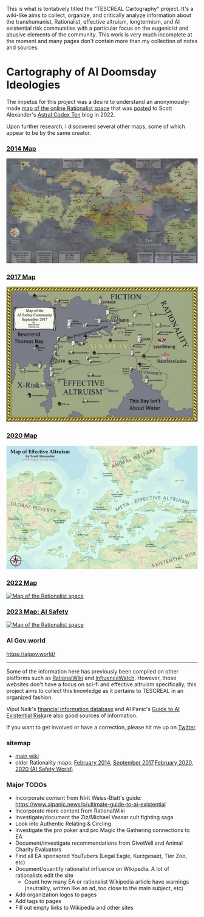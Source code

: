 
This is what is tentatively titled the "TESCREAL  Cartography" project. It's a wiki-like aims to collect, organize, and critically analyze information about the transhumanist, Rationalist, effective altruism, longtermism, and AI existential risk communities with a particular focus on the eugenicist and abusive elements of the community. This work is very much incomplete at the moment and many pages don't contain more than my collection of notes and sources.

# Cartography of AI Doomsday Ideologies

The impetus for this project was a desire to understand an anonymously-made [map of the online Rationalist space](Cartography/map_full.jpg) that was [posted](https://www.astralcodexten.com/p/links-for-october-397) to Scott Alexander's [Astral Codex Ten](pages/Astral%20Codex%20Ten.md) blog in 2022. 

Upon further research, I discovered several other maps, some of which appear to be by the same creator.

### [2014 Map](./map-2014)

[![Map of the Rationalist space](./images/maps/2014/map_2014_full.jpg)](./map-2014)

### [2017 Map](map-2017.md)

[![Map of the Rationalist space](./images/maps/2017/map_2017_full.jpg)](./map-2017)

### [2020 Map](map-2020.md)

[![Map of the Rationalist space](./images/maps/2020/map_2020_full.jpg)](./map-2020)

### [2022 Map](./map-2022)

[![Map of the Rationalist space](./images/maps/2022/map_2022_full.jpg)](./map-2022)

### [2023 Map: AI Safety](./map-2023)

[![Map of the Rationalist space](./images/maps/2023/map_2023_full.png)](./map-2023)


### AI Gov.world


https://aigov.world/



--- 


Some of the information here has previously been compiled on other platforms such as [RationalWiki](https://rationalwiki.org) and [InfluenceWatch](https://www.influencewatch.org). However, those websites don't have a focus on sci-fi and effective altruism specifically; this project aims to collect this knowledge as it pertains to TESCREAL in an organized fashion. 

Vipul Naik's [financial information database](https://donations.vipulnaik.com) and AI Panic's [Guide to AI Existential Risk](https://www.aipanic.news/p/ultimate-guide-to-ai-existential)are also good sources of information.

If you want to get involved or have a correction, please hit me up on [Twitter](https://www.twitter.com/thecollegehill).

### sitemap

- [main wiki](./Cartography/index.md)
- older Rationality maps: [February 2014](Cartography%20(September%202014)/index.md), [September 2017](Cartography%20(September%202017)/index.md),[February 2020](Cartography%20(February%202020)/index.md), [2020 (AI Safety World)](Cartography%20(AI%20Safety%20World)/index.md)

### Major TODOs

* Incorporate content from Nirit Weiss-Blatt's guide: https://www.aipanic.news/p/ultimate-guide-to-ai-existential
* Incorporate more content from RationalWiki
* Investigate/document the Ziz/Michael Vassar cult fighting saga
* Look into Authentic Relating & Circling
* Investigate the pro poker and pro Magic the Gathering connections to EA
* Document/investigate recommendations from GiveWell and Animal Charity Evaluators
* Find all EA sponsored YouTubers (Legal Eagle, Kurzgesazt, Tier Zoo, etc)
* Document/quantify rationalist influence on Wikipedia. A lot of rationalists edit the site
	* Count how many EA or rationalist Wikipedia article have warnings (neutrality, written like an ad, too close to the main subject, etc)
* Add organization logos to pages
* Add tags to pages
* Fill out empty links to Wikipedia and other sites